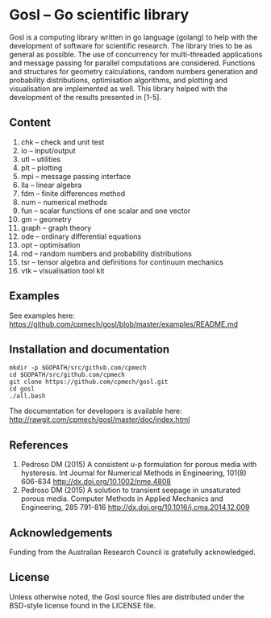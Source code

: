 # Gosl &ndash; Go scientific library

Gosl is a computing library written in go language (golang) to help with the development of software
for scientific research. The library tries to be as general as possible. The use of concurrency for
multi-threaded applications and message passing for parallel computations are considered. Functions
and structures for geometry calculations, random numbers generation and probability distributions,
optimisation algorithms, and plotting and visualisation are implemented as well. This library helped
with the development of the results presented in [1-5].



## Content

1.  chk   &ndash; check and unit test
2.  io    &ndash; input/output
3.  utl   &ndash; utilities
4.  plt   &ndash; plotting
5.  mpi   &ndash; message passing interface
6.  lla   &ndash; linear algebra
7.  fdm   &ndash; finite differences method
8.  num   &ndash; numerical methods
9.  fun   &ndash; scalar functions of one scalar and one vector
10. gm    &ndash; geometry
11. graph &ndash; graph theory
12. ode   &ndash; ordinary differential equations
13. opt   &ndash; optimisation
14. rnd   &ndash; random numbers and probability distributions
15. tsr   &ndash; tensor algebra and definitions for continuum mechanics
16. vtk   &ndash; visualisation tool kit



## Examples

See examples here: https://github.com/cpmech/gosl/blob/master/examples/README.md



## Installation and documentation

```
mkdir -p $GOPATH/src/github.com/cpmech
cd $GOPATH/src/github.com/cpmech
git clone https://github.com/cpmech/gosl.git
cd gosl
./all.bash
```

The documentation for developers is available here: http://rawgit.com/cpmech/gosl/master/doc/index.html



## References

1. Pedroso DM (2015) A consistent u-p formulation for porous media with hysteresis. Int Journal for Numerical Methods in Engineering, 101(8) 606-634 http://dx.doi.org/10.1002/nme.4808
2. Pedroso DM (2015) A solution to transient seepage in unsaturated porous media. Computer Methods in Applied Mechanics and Engineering, 285 791-816 http://dx.doi.org/10.1016/j.cma.2014.12.009



## Acknowledgements

Funding from the Australian Research Council is gratefully acknowledged.



## License

Unless otherwise noted, the Gosl source files are distributed under the BSD-style license found in the LICENSE file.
